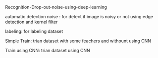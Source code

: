 Recognition-Drop-out-noise-using-deep-learning 

automatic detection noise : for detect if image is noisy or not using edge detection and kernel filter

labeling: for labeling dataset

Simple Train: trian dataset with some feachers and withount using CNN 

Train using CNN: trian dataset using CNN
